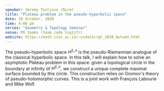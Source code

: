```yaml
---
speaker: Jeremy Toulisse (Nice) 
title: "Plateau problem in the pseudo-hyperbolic space"
date: 19 October, 2020
time: 4:00 pm
series: "Geometry & Topology Seminar"
venue: MS teams (team code hiq1jfr)
website: https://math.iisc.ac.in/~vvdatar/gt_2020_Autumn.html
---
```


The pseudo-hyperbolic space $H^{2,n}$ is the pseudo-Riemannian
analogue of the classical hyperbolic space. In this talk, I will explain
how to solve an asymptotic Plateau problem in this space: given a
topological circle in the boundary at infinity of $H^{2,n}$, we construct a unique
complete maximal surface bounded by this circle. This construction
relies on Gromov's theory of pseudo-holomorphic curves. This is a joint
work with François Labourie and Mike Wolf.
